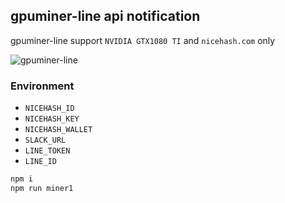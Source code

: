 ## gpuminer-line api notification
gpuminer-line support `NVIDIA GTX1080 TI` and `nicehash.com` only 

![gpuminer-line](https://raw.githubusercontent.com/dvgamer/gpu-watcher/master/images/sample-v2.png)

### Environment
- `NICEHASH_ID` 
- `NICEHASH_KEY`
- `NICEHASH_WALLET`
- `SLACK_URL`
- `LINE_TOKEN`
- `LINE_ID`

```bash
npm i
npm run miner1
```

